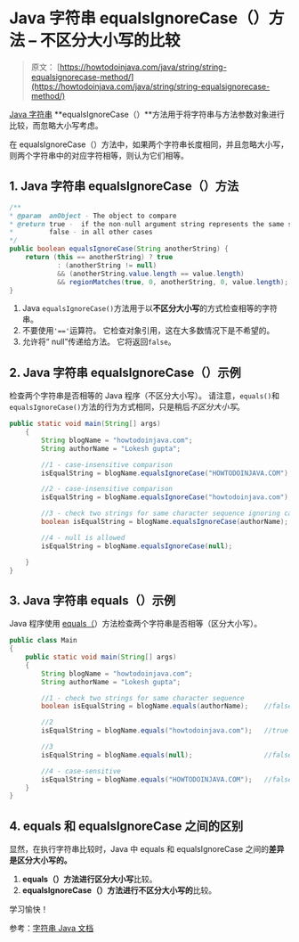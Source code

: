# Java 字符串 equalsIgnoreCase（）方法 – 不区分大小写的比较

> 原文： [https://howtodoinjava.com/java/string/string-equalsignorecase-method/](https://howtodoinjava.com/java/string/string-equalsignorecase-method/)

[Java 字符串](https://howtodoinjava.com/java-string/) **equalsIgnoreCase（）**方法用于将字符串与方法参数对象进行比较，而忽略大小写考虑。

在 equalsIgnoreCase（）方法中，如果两个字符串长度相同，并且忽略大小写，则两个字符串中的对应字符相等，则认为它们相等。

## 1\. Java 字符串 equalsIgnoreCase（）方法

```java
/**
* @param  anObject - The object to compare
* @return true -  if the non-null argument string represents the same sequence of characters to this string
*         false - in all other cases       
*/
public boolean equalsIgnoreCase(String anotherString) {
    return (this == anotherString) ? true
            : (anotherString != null)
            && (anotherString.value.length == value.length)
            && regionMatches(true, 0, anotherString, 0, value.length);
}

```

1.  Java `equalsIgnoreCase()`方法用于以**不区分大小写**的方式检查相等的字符串。
2.  不要使用`'=='`运算符。 它检查对象引用，这在大多数情况下是不希望的。
3.  允许将“ null”传递给方法。 它将返回`false`。

## 2\. Java 字符串 equalsIgnoreCase（）示例

检查两个字符串是否相等的 Java 程序（不区分大小写）。 请注意，`equals()`和`equalsIgnoreCase()`方法的行为方式相同，只是稍后*不区分大小写*。

```java
public static void main(String[] args) 
    {
        String blogName = "howtodoinjava.com";
        String authorName = "Lokesh gupta";

        //1 - case-insensitive comparison
        isEqualString = blogName.equalsIgnoreCase("HOWTODOINJAVA.COM");   //true

        //2 - case-insensitive comparison
        isEqualString = blogName.equalsIgnoreCase("howtodoinjava.com");   //true

        //3 - check two strings for same character sequence ignoring case
        boolean isEqualString = blogName.equalsIgnoreCase(authorName);    //false

        //4 - null is allowed
        isEqualString = blogName.equalsIgnoreCase(null);                  //false

    }
}

```

## 3\. Java 字符串 equals（）示例

Java 程序使用 [equals（](https://howtodoinjava.com/java/string/string-equals-method/)）方法检查两个字符串是否相等（区分大小写）。

```java
public class Main 
{
    public static void main(String[] args) 
    {
        String blogName = "howtodoinjava.com";
        String authorName = "Lokesh gupta";

        //1 - check two strings for same character sequence
        boolean isEqualString = blogName.equals(authorName);    //false

        //2
        isEqualString = blogName.equals("howtodoinjava.com");   //true

        //3
        isEqualString = blogName.equals(null);                  //false

        //4 - case-sensitive
        isEqualString = blogName.equals("HOWTODOINJAVA.COM");   //false
    }
}

```

## 4\. equals 和 equalsIgnoreCase 之间的区别

显然，在执行字符串比较时，Java 中 equals 和 equalsIgnoreCase 之间的**差异是区分大小写的。**

1.  **equals（）**方法进行**区分大小写**比较。
2.  **equalsIgnoreCase（）**方法进行**不区分大小写的**比较。

学习愉快！

参考：[字符串 Java 文档](https://docs.oracle.com/javase/9/docs/api/java/lang/String.html)